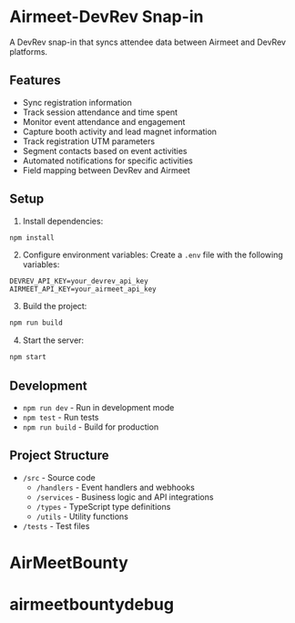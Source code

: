 # Airmeet-DevRev Snap-in

A DevRev snap-in that syncs attendee data between Airmeet and DevRev platforms.

## Features

- Sync registration information
- Track session attendance and time spent
- Monitor event attendance and engagement
- Capture booth activity and lead magnet information
- Track registration UTM parameters
- Segment contacts based on event activities
- Automated notifications for specific activities
- Field mapping between DevRev and Airmeet

## Setup

1. Install dependencies:
```bash
npm install
```

2. Configure environment variables:
Create a `.env` file with the following variables:
```
DEVREV_API_KEY=your_devrev_api_key
AIRMEET_API_KEY=your_airmeet_api_key
```

3. Build the project:
```bash
npm run build
```

4. Start the server:
```bash
npm start
```

## Development

- `npm run dev` - Run in development mode
- `npm test` - Run tests
- `npm run build` - Build for production

## Project Structure

- `/src` - Source code
  - `/handlers` - Event handlers and webhooks
  - `/services` - Business logic and API integrations
  - `/types` - TypeScript type definitions
  - `/utils` - Utility functions
- `/tests` - Test files
# AirMeetBounty
# airmeetbountydebug
